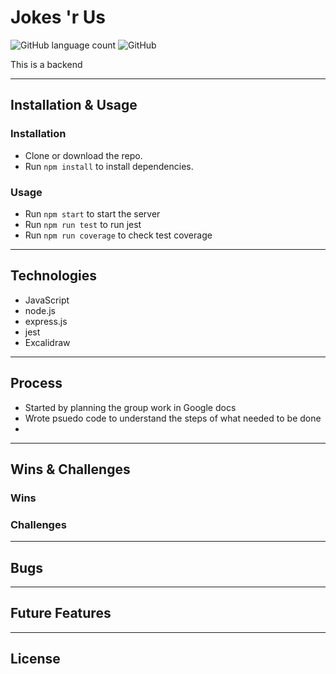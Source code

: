 # Jokes 'r Us

![GitHub language count](https://img.shields.io/github/languages/count/Gioele-M/group_project_server)
![GitHub](https://img.shields.io/github/license/Gioele-M/group_project_server)

This is a backend

---

## Installation & Usage

### Installation

- Clone or download the repo.
- Run `npm install` to install dependencies.

### Usage

- Run `npm start` to start the server
- Run `npm run test` to run jest
- Run `npm run coverage` to check test coverage

---

## Technologies

- JavaScript
- node.js
- express.js
- jest
- Excalidraw

---

## Process

- Started by planning the group work in Google docs
- Wrote psuedo code to understand the steps of what needed to be done
-

---

## Wins & Challenges

### Wins

### Challenges

---

## Bugs

---

## Future Features

---

## License
